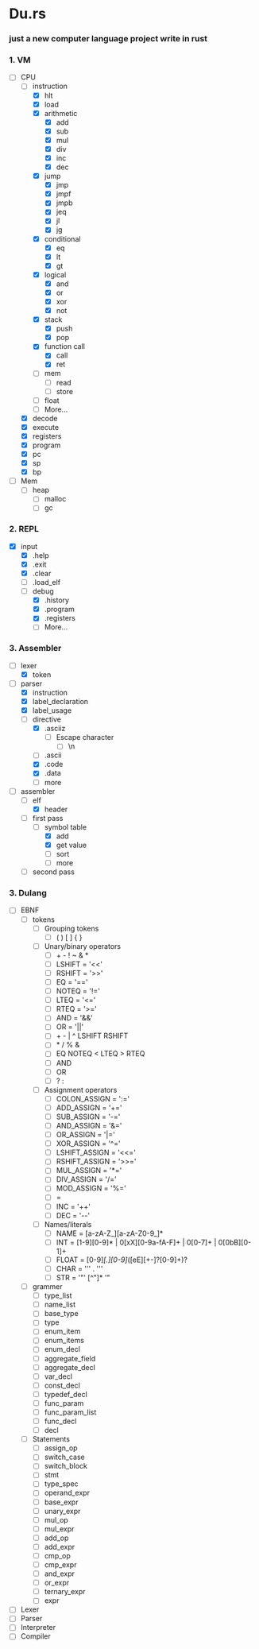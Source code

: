 # Du.rs
### just a new computer language project write in rust

### 1. VM
  - [ ] CPU
    - [ ] instruction
        - [x] hlt
        - [x] load
        - [x] arithmetic
            - [x] add
            - [x] sub
            - [x] mul
            - [x] div
            - [x] inc
            - [x] dec
        - [x] jump
            - [x] jmp
            - [x] jmpf
            - [x] jmpb
            - [x] jeq
            - [x] jl
            - [x] jg
        - [x] conditional
            - [x] eq
            - [x] lt
            - [x] gt
        - [x] logical
            - [x] and
            - [x] or
            - [x] xor
            - [x] not
        - [x] stack
            - [x] push
            - [x] pop
        - [x] function call
            - [x] call
            - [x] ret
        - [ ] mem
            - [ ] read
            - [ ] store
        - [ ] float
        - [ ] More...
    - [x] decode
    - [x] execute
    - [x] registers
    - [x] program
    - [x] pc
    - [x] sp
    - [x] bp
  - [ ] Mem
    - [ ] heap
        - [ ] malloc 
        - [ ] gc

### 2. REPL

  - [x] input
    - [x] .help
    - [x] .exit
    - [x] .clear
    - [ ] .load_elf
    - [ ] debug
        - [x] .history
        - [x] .program
        - [x] .registers
        - [ ] More...

### 3. Assembler 

  - [ ] lexer
    - [x] token
  - [ ] parser
    - [x] instruction
    - [x] label_declaration
    - [x] label_usage
    - [ ] directive
        - [x] .asciiz
          - [ ] Escape character
            - [ ] \n
        - [ ] .ascii
        - [x] .code
        - [x] .data
        - [ ] more
  - [ ] assembler
    - [ ] elf
        - [x] header
    - [ ] first pass
        - [ ] symbol table
            - [x] add
            - [x] get value
            - [ ] sort
            - [ ] more
    - [ ] second pass
        
### 3. Dulang
- [ ] EBNF
    - [ ] tokens
        - [ ] Grouping tokens
            - [ ] ( ) [ ] { }
        - [ ] Unary/binary operators
            - [ ] \+ - ! ~ & *
            - [ ] LSHIFT = '<<'
            - [ ] RSHIFT = '>>'
            - [ ] EQ = '=='
            - [ ] NOTEQ = '!='
            - [ ] LTEQ = '<='
            - [ ] RTEQ = '>='
            - [ ] AND = '&&'
            - [ ] OR = '||'
            - [ ] \+ - | ^ LSHIFT RSHIFT
            - [ ] \* / % &
            - [ ] EQ NOTEQ < LTEQ > RTEQ
            - [ ] AND
            - [ ] OR
            - [ ] ? :
        - [ ] Assignment operators
            - [ ] COLON_ASSIGN  = ':='
            - [ ] ADD_ASSIGN  = '+='
            - [ ] SUB_ASSIGN  = '-='
            - [ ] AND_ASSIGN = '&='
            - [ ] OR_ASSIGN  = '|='
            - [ ] XOR_ASSIGN  = '^='
            - [ ] LSHIFT_ASSIGN  = '<<='
            - [ ] RSHIFT_ASSIGN  = '>>='
            - [ ] MUL_ASSIGN  = '*='
            - [ ] DIV_ASSIGN  = '/='
            - [ ] MOD_ASSIGN  = '%='
            - [ ] =
            - [ ] INC = '++'
            - [ ] DEC = '--'
        - [ ] Names/literals
            - [ ] NAME = [a-zA-Z_][a-zA-Z0-9_]*
            - [ ] INT = [1-9][0-9]* | 0[xX][0-9a-fA-F]+ | 0[0-7]+ | 0[0bB][0-1]+
            - [ ] FLOAT = [0-9]*[.][0-9]*([eE][+-]?[0-9]+)?
            - [ ] CHAR = '\'' . '\''
            - [ ] STR = '"' [^"]* '"
    - [ ] grammer
        - [ ] type_list      
        - [ ] name_list
        - [ ] base_type
        - [ ] type
        - [ ] enum_item
        - [ ] enum_items
        - [ ] enum_decl
        - [ ] aggregate_field
        - [ ] aggregate_decl
        - [ ] var_decl
        - [ ] const_decl
        - [ ] typedef_decl
        - [ ] func_param
        - [ ] func_param_list
        - [ ] func_decl
        - [ ] decl
    - [ ] Statements
        - [ ] assign_op
        - [ ] switch_case
        - [ ] switch_block
        - [ ] stmt
        - [ ] type_spec
        - [ ] operand_expr
        - [ ] base_expr
        - [ ] unary_expr
        - [ ] mul_op
        - [ ] mul_expr   
        - [ ] add_op
        - [ ] add_expr
        - [ ] cmp_op
        - [ ] cmp_expr
        - [ ] and_expr
        - [ ] or_expr
        - [ ] ternary_expr
        - [ ] expr 
- [ ] Lexer
- [ ] Parser
- [ ] Interpreter
- [ ] Compiler
